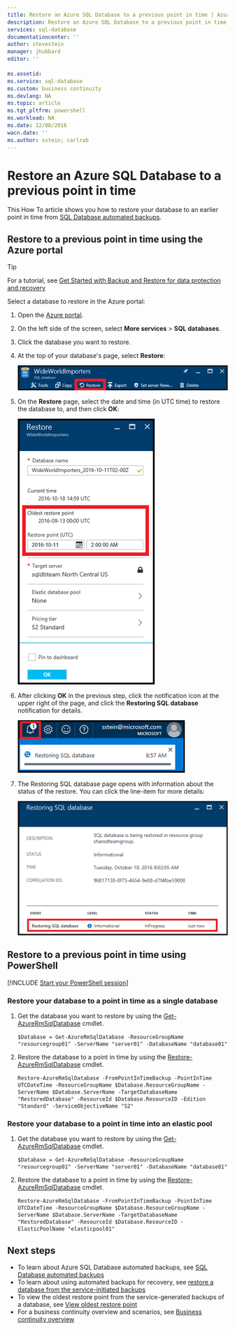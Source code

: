```yaml
---
title: Restore an Azure SQL Database to a previous point in time | Azure
description: Restore an Azure SQL Database to a previous point in time
services: sql-database
documentationcenter: ''
author: stevestein
manager: jhubbard
editor: ''

ms.assetid:
ms.service: sql-database
ms.custom: business continuity
ms.devlang: NA
ms.topic: article
ms.tgt_pltfrm: powershell
ms.workload: NA
ms.date: 12/08/2016
wacn.date: ''
ms.author: sstein; carlrab
---
```


# Restore an Azure SQL Database to a previous point in time 

This How To article shows you how to restore your database to an earlier point in time from [SQL Database automated backups](./sql-database-automated-backups.md). 

## Restore to a previous point in time using the Azure portal

> [!TIP]
> For a tutorial, see [Get Started with Backup and Restore for data protection and recovery](./sql-database-get-started-backup-recovery.md)
>

Select a database to restore in the Azure portal:

1. Open the [Azure portal](https://portal.azure.cn).
2. On the left side of the screen, select **More services** > **SQL databases**.
3. Click the database you want to restore.
4. At the top of your database's page, select **Restore**:

   ![Restore an Azure SQL database](./media/sql-database-point-in-time-restore-portal/restore.png)
5. On the **Restore** page, select the date and time (in UTC time) to restore the database to, and then click **OK**:

   ![Restore an Azure SQL database](./media/sql-database-point-in-time-restore-portal/restore-details.png)

6. After clicking **OK** in the previous step, click the notification icon at the upper right of the page, and click the **Restoring SQL database** notification for details.

    ![Restore an Azure SQL database](./media/sql-database-point-in-time-restore-portal/notification-icon.png)
7. The Restoring SQL database page opens with information about the status of the restore. You can click the line-item for more details:

    ![Restore an Azure SQL database](./media/sql-database-point-in-time-restore-portal/inprogress.png)

## Restore to a previous point in time using PowerShell

[!INCLUDE [Start your PowerShell session](../../includes/sql-database-powershell-h3.md)]

### Restore your database to a point in time as a single database
1. Get the database you want to restore by using the [Get-AzureRmSqlDatabase](https://msdn.microsoft.com/zh-cn/library/azure/mt603648\(v=azure.300\).aspx) cmdlet.

    ```
    $Database = Get-AzureRmSqlDatabase -ResourceGroupName "resourcegroup01" -ServerName "server01" -DatabaseName "database01"
    ```
2. Restore the database to a point in time by using the [Restore-AzureRmSqlDatabase](https://msdn.microsoft.com/zh-cn/library/azure/mt693390\(v=azure.300\).aspx) cmdlet.

    ```
    Restore-AzureRmSqlDatabase -FromPointInTimeBackup -PointInTime UTCDateTime -ResourceGroupName $Database.ResourceGroupName -ServerName $Database.ServerName -TargetDatabaseName "RestoredDatabase" -ResourceId $Database.ResourceID -Edition "Standard" -ServiceObjectiveName "S2"
    ```

### Restore your database to a point in time into an elastic pool
1. Get the database you want to restore by using the [Get-AzureRmSqlDatabase](https://msdn.microsoft.com/zh-cn/library/azure/mt603648\(v=azure.300\).aspx) cmdlet.

    ```
    $Database = Get-AzureRmSqlDatabase -ResourceGroupName "resourcegroup01" -ServerName "server01" -DatabaseName "database01"
    ```
2. Restore the database to a point in time by using the [Restore-AzureRmSqlDatabase](https://msdn.microsoft.com/zh-cn/library/azure/mt693390\(v=azure.300\).aspx) cmdlet.

    ```
    Restore-AzureRmSqlDatabase -FromPointInTimeBackup -PointInTime UTCDateTime -ResourceGroupName $Database.ResourceGroupName -ServerName $Database.ServerName -TargetDatabaseName "RestoredDatabase" -ResourceId $Database.ResourceID -ElasticPoolName "elasticpool01"
    ```

## Next steps
* To learn about Azure SQL Database automated backups, see [SQL Database automated backups](./sql-database-automated-backups.md)
* To learn about using automated backups for recovery, see [restore a database from the service-initiated backups](./sql-database-recovery-using-backups.md)
* To view the oldest restore point from the service-generated backups of a database, see [View oldest restore point](./sql-database-view-oldest-restore-point.md)
* For a business continuity overview and scenarios, see [Business continuity overview](./sql-database-business-continuity.md)